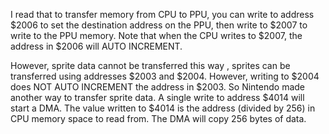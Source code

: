 

I read that to transfer memory from CPU to PPU, you can write to address $2006 to set the destination address on the PPU, then
write to $2007 to write to the PPU memory. Note that when the CPU writes to $2007, the address in $2006 will AUTO INCREMENT.

However, sprite data cannot be transferred this way , sprites can be transferred using addresses $2003 and $2004.  However,
writing to $2004 does NOT AUTO INCREMENT the address in $2003.  So Nintendo made another way to transfer sprite data.
A single write to address $4014 will start a DMA.  The value written to $4014 is the address (divided by 256) in CPU
memory space to read from.  The DMA will copy 256 bytes of data.
